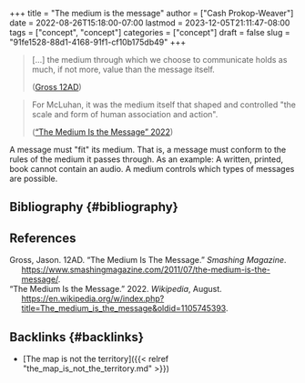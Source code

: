 +++
title = "The medium is the message"
author = ["Cash Prokop-Weaver"]
date = 2022-08-26T15:18:00-07:00
lastmod = 2023-12-05T21:11:47-08:00
tags = ["concept", "concept"]
categories = ["concept"]
draft = false
slug = "91fe1528-88d1-4168-91f1-cf10b175db49"
+++

> [...] the medium through which we choose to communicate holds as much, if not more, value than the message itself.
>
> (<a href="#citeproc_bib_item_1">Gross 12AD</a>)

<!--quoteend-->

> For McLuhan, it was the medium itself that shaped and controlled "the scale and form of human association and action".
>
> (<a href="#citeproc_bib_item_2">“The Medium Is the Message” 2022</a>)

A message must "fit" its medium. That is, a message must conform to the rules of the medium it passes through. As an example: A written, printed, book cannot contain an audio. A medium controls which types of messages are possible.


## Bibliography {#bibliography}

## References

<style>.csl-entry{text-indent: -1.5em; margin-left: 1.5em;}</style><div class="csl-bib-body">
  <div class="csl-entry"><a id="citeproc_bib_item_1"></a>Gross, Jason. 12AD. “The Medium Is The Message.” <i>Smashing Magazine</i>. <a href="https://www.smashingmagazine.com/2011/07/the-medium-is-the-message/">https://www.smashingmagazine.com/2011/07/the-medium-is-the-message/</a>.</div>
  <div class="csl-entry"><a id="citeproc_bib_item_2"></a>“The Medium Is the Message.” 2022. <i>Wikipedia</i>, August. <a href="https://en.wikipedia.org/w/index.php?title=The_medium_is_the_message&oldid=1105745393">https://en.wikipedia.org/w/index.php?title=The_medium_is_the_message&#38;oldid=1105745393</a>.</div>
</div>


## Backlinks {#backlinks}

-   [The map is not the territory]({{< relref "the_map_is_not_the_territory.md" >}})
